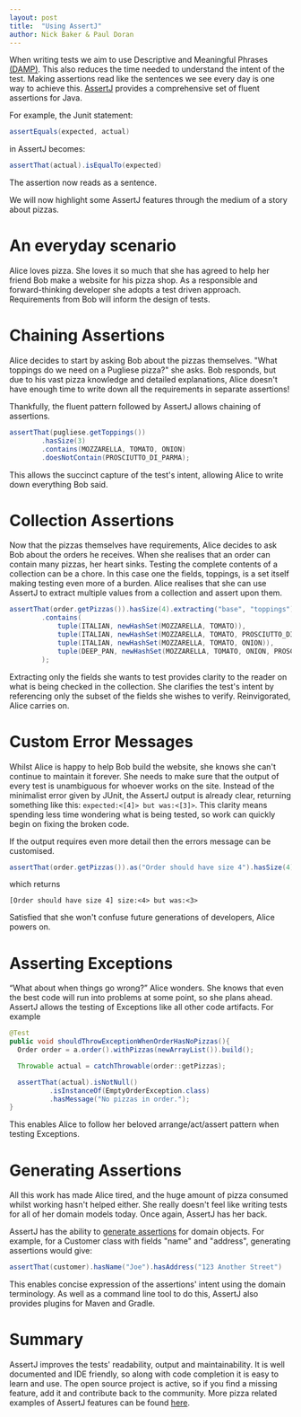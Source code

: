 ```yaml
---
layout: post
title:  "Using AssertJ"
author: Nick Baker & Paul Doran
---
```


When writing tests we aim to use Descriptive and Meaningful Phrases [(DAMP)](http://blog.jayfields.com/2006/05/dry-code-damp-dsls.html). This also reduces the time needed to understand the intent of the test. Making assertions read like the sentences we see every day is one way to achieve this. [AssertJ](http://joel-costigliola.github.io/assertj/) provides a comprehensive set of fluent assertions for Java.

For example, the Junit statement:

```java
assertEquals(expected, actual)
```

in AssertJ becomes:

```java
assertThat(actual).isEqualTo(expected)
```

The assertion now reads as a sentence.

We will now highlight some AssertJ features through the medium of a story about pizzas.

# An everyday scenario
Alice loves pizza. She loves it so much that she has agreed to help her friend Bob make a website for his pizza shop.
As a responsible and forward-thinking developer she adopts a test driven approach. Requirements from Bob will inform the design of tests.

# Chaining Assertions
Alice decides to start by asking Bob about the pizzas themselves. "What toppings do we need on a Pugliese pizza?" she asks.
Bob responds, but due to his vast pizza knowledge and detailed explanations, Alice doesn't have enough time to write down all the requirements in separate assertions!

Thankfully, the fluent pattern followed by AssertJ allows chaining of assertions.

```java
assertThat(pugliese.getToppings())
        .hasSize(3)
        .contains(MOZZARELLA, TOMATO, ONION)
        .doesNotContain(PROSCIUTTO_DI_PARMA);
```

This allows the succinct capture of the test's intent, allowing Alice to write down everything Bob said.

# Collection Assertions
Now that the pizzas themselves have requirements, Alice decides to ask Bob about the orders he receives. When she realises that an order can contain many pizzas, her heart sinks. Testing the complete contents of a collection can be a chore. In this case one the fields, toppings, is a set itself making testing even more of a burden. Alice realises that she can use AssertJ to extract multiple values from a collection and assert upon them.

```java
assertThat(order.getPizzas()).hasSize(4).extracting("base", "toppings")
        .contains(
            tuple(ITALIAN, newHashSet(MOZZARELLA, TOMATO)),
            tuple(ITALIAN, newHashSet(MOZZARELLA, TOMATO, PROSCIUTTO_DI_PARMA)),
            tuple(ITALIAN, newHashSet(MOZZARELLA, TOMATO, ONION)),
            tuple(DEEP_PAN, newHashSet(MOZZARELLA, TOMATO, ONION, PROSCIUTTO_DI_PARMA))
        );         
```

Extracting only the fields she wants to test provides clarity to the reader on what is being checked in the collection. She clarifies the test's intent by referencing only the subset of the fields she wishes to verify.  Reinvigorated, Alice carries on.

# Custom Error Messages
Whilst Alice is happy to help Bob build the website, she knows she can't continue to maintain it forever. She needs to make sure that the output of every test is unambiguous for whoever works on the site.
Instead of the minimalist error given by JUnit, the AssertJ output is already clear, returning something like this:
```expected:<[4]> but was:<[3]>```.
This clarity means spending less time wondering what is being tested, so work can quickly begin on fixing the broken code.

If the output requires even more detail then the errors message can be customised.

```java
assertThat(order.getPizzas()).as("Order should have size 4").hasSize(4);
```

which returns

```
[Order should have size 4] size:<4> but was:<3>
```

Satisfied that she won't confuse future generations of developers, Alice powers on.

# Asserting Exceptions
“What about when things go wrong?” Alice wonders. She knows that even the best code will run into problems at some point, so she plans ahead. AssertJ allows the testing of Exceptions like all other code artifacts. For example

```java
@Test
public void shouldThrowExceptionWhenOrderHasNoPizzas(){
  Order order = a.order().withPizzas(newArrayList()).build();

  Throwable actual = catchThrowable(order::getPizzas);

  assertThat(actual).isNotNull()
          .isInstanceOf(EmptyOrderException.class)
          .hasMessage("No pizzas in order.");
}
```

This enables Alice to follow her beloved arrange/act/assert pattern when testing Exceptions.

# Generating Assertions
All this work has made Alice tired, and the huge amount of pizza consumed whilst working hasn't helped either. She really doesn't feel like writing tests for all of her domain models today. Once again, AssertJ has her back.

AssertJ has the ability to [generate assertions](http://joel-costigliola.github.io/assertj/assertj-assertions-generator.html) for  domain objects. For example, for a Customer class with fields "name" and "address", generating assertions would give:

```java
assertThat(customer).hasName("Joe").hasAddress("123 Another Street")
```

This enables concise expression of the assertions' intent using the domain terminology. As well as a command line tool to do this, AssertJ also provides plugins for Maven and Gradle.

# Summary

AssertJ improves the tests' readability, output and maintainability. It is well documented and IDE friendly, so along with code completion it is easy to learn and use. The open source project is active, so if you find a missing feature, add it and contribute back to the community. More pizza related examples of AssertJ features can be found  [here](https://github.com/dorzey/assertj_pizza_example).
